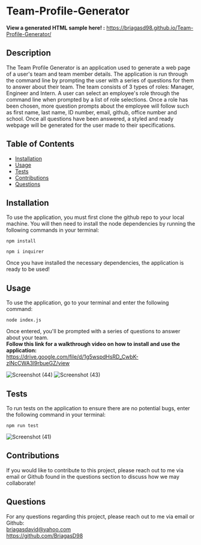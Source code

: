 # Team-Profile-Generator
**View a generated HTML sample here! :** https://briagasd98.github.io/Team-Profile-Generator/
## Description
The Team Profile Generator is an application used to generate a web page of a user's team and team member details. The application
is run through the command line by prompting the user with a series of questions for them to answer about their team. The team consists
of 3 types of roles: Manager, Engineer and Intern. A user can select an employee's role through the command line 
when prompted by a list of role selections. Once a role has been chosen, more question prompts about the employee will follow
such as first name, last name, ID number, email, github, office number and school. Once all questions have been answered, a styled and ready webpage
will be generated for the user made to their specifications.

## Table of Contents
* [Installation](#Installation)
* [Usage](#Usage)
* [Tests](#Tests)
* [Contributions](#Contributions)
* [Questions](#Questions)

## Installation
To use the application, you must first clone the github repo to your local machine. You will then need to install the node dependencies by running
the following commands in your terminal:
```
npm install
```
```
npm i inquirer
```
Once you have installed the necessary dependencies, the application is ready to be used!
## Usage
To use the application, go to your terminal and enter the following command:
```
node index.js
```
Once entered, you'll be prompted with a series of questions to answer about your team.
<br/>
**Follow this link for a walkthrough video on how to install and use the application:**
<br/>
https://drive.google.com/file/d/1g5wspdHsRD_CwbK-zlNcCWA3l9rbueGZ/view
<br/>

![Screenshot (44)](https://user-images.githubusercontent.com/83102464/126095426-2ffeb144-1854-4cab-a23c-fe1afbb452d2.png)
![Screenshot (43)](https://user-images.githubusercontent.com/83102464/126095451-bbdaa519-a89d-40c1-8f58-d8f9029f5cd8.png)

## Tests
To run tests on the application to ensure there are no potential bugs, enter the following command in your terminal:
```
npm run test
```
![Screenshot (41)](https://user-images.githubusercontent.com/83102464/126095405-cea054a7-ead5-4281-b1f0-321c89317130.png)

## Contributions
If you would like to contribute to this project, please reach out to me via email or Github found
in the questions section to discuss how we may collaborate!

## Questions
For any questions regarding this project, please reach out to me via email or Github:
<br/>
[briagasdavid@yahoo.com](mailto:briagasdavid@yahoo.com)
<br/>
https://github.com/BriagasD98
